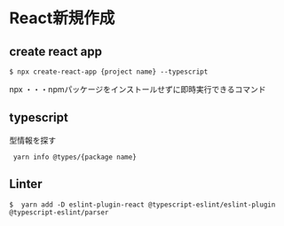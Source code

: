 # React新規作成

## create react app
```
$ npx create-react-app {project name} --typescript 
```
npx ・・・npmパッケージをインストールせずに即時実行できるコマンド

## typescript
型情報を探す
```
 yarn info @types/{package name}
```

## Linter
```
$  yarn add -D eslint-plugin-react @typescript-eslint/eslint-plugin @typescript-eslint/parser
```
